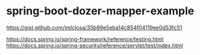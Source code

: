 # spring-boot-dozer-mapper-example

https://gist.github.com/jmlclosa/35b99e5eba14c854f04119ee0d53fc51

https://docs.spring.io/spring-framework/reference/testing.html
https://docs.spring.io/spring-security/reference/servlet/test/index.html
